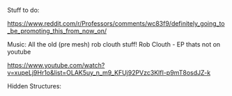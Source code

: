 Stuff to do:

https://www.reddit.com/r/Professors/comments/wc83f9/definitely_going_to_be_promoting_this_from_now_on/



Music:
All the old (pre mesh) rob clouth stuff!
Rob Clouth - EP thats not on youtube



https://www.youtube.com/watch?v=xupeLj9Hr1o&list=OLAK5uy_n_m9_KFUj92PVzc3KlfI-p9mT8osdJZ-k


Hidden Structures:


 

